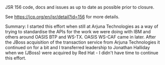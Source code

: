 JSR 156 code, docs and issues as up to date as possible prior to closure.

See https://jcp.org/en/jsr/detail?id=156 for more details.

Summary: I started this effort when still at Arjuna Technologies as a way of trying to standardise the APIs for the work we were doing with IBM and others around OASIS BTP and WS-TX. OASIS WS-CAF came in later. After the JBoss acquisition of the transaction service from Arjuna Technologies it continued on for a bit and I transferred leadership to Jonathan Halliday when we (JBoss) were acquired by Red Hat - I didn't have time to continue this effort.
